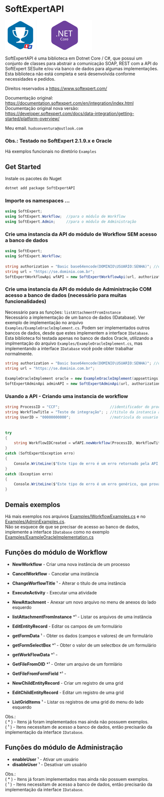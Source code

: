 # SoftExpertAPI
  

<img src="src/120.png" alt="Dotnet Logo" width="100px" height="100px">
<img src="src/dotnet_logo.png" alt="Dotnet Logo" width="180px" height="100px">

  
SoftExpertAPI é uma biblioteca em Dotnet Core / C#, que possui um conjunto de classes para abstrair a comunicação SOAP, REST com a API do SoftExpert SESuite e/ou via banco de dados para algumas implementações.<br>
Esta biblioteca não está completa e será desenvolvida conforme necessidades e pedidos.  

Direitos reservados a https://www.softexpert.com/  

Documentação original: https://documentation.softexpert.com/en/integration/index.html  
Documentação original nova versão: https://developer.softexpert.com/docs/data-integration/getting-started/platform-overview/  

Meu email. `hudsonventura@outlook.com`  

### Obs.: Testado no SoftExpert 2.1.9.x e Oracle

Há exemplos funcionais no diretório `Examples`  

## Get Started 
Instale os pacotes do Nuget  
``` bash
dotnet add package SoftExpertAPI
```

### Importe os namespaces ...
```C#
using SoftExpert;
using SoftExpert.Workflow;  //para o módulo de Workflow
using SoftExpert.Admin;     //para o módulo de Administração
```  


### Crie uma instancia da API do módulo de Workflow SEM acesso a banco de dados
```C#
using SoftExpert;
using SoftExpert.Workflow; 

string authorization = "Basic base64encode(DOMINIO\USUARIO:SENHA)"; //deve ser codificado em base64
string url = "https://se.dominio.com.br";
SoftExpertWorkflowApi wfAPI = new SoftExpertWorkflowApi(url, authorization);
```  


### Crie uma instancia da API do módulo de Administração COM acesso a banco de dados (necessário para muitas funcionalidades)
Necessário para as funções: `listAttachmentFromInstance`<br>
Necessário a implementação de um banco de dados (IDatabase). Ver exemplo de implementação no arquivo `Examples/ExampleOracleImplement.cs`. Podem ser implementados outros bancos de dados, desde que estes implementem a interface `IDatabase`.  
Esta biblioteca foi testada apenas no banco de dados Oracle, utilizando a implmentação  do arquivo `Examples/ExampleOracleImplement.cs`, mas implementando a interface `IDatabase` você pode obter trabalhar normalmente.  

```C#
string authorization = "Basic base64encode(DOMINIO\USUARIO:SENHA)"; //deve ser codificado em base64
string url = "https://se.dominio.com.br";

ExampleOracleImplement oracle = new ExampleOracleImplement(appsettings);
SoftExpertAdminApi adminAPI = new SoftExpertAdminApi(url, authorization, db: oracle);
```  

### Usando a API - Criando uma instancia de workflow  

```C#
string ProcessID = "CCF";                       //identificador do processo
string WorkflowTitle = "Teste de integração"; ; //titulo da instancia a ser criado
string UserID = "00000000000";                  //matricula do usuario


try
{
    string WorkflowIDCreated = wfAPI.newWorkflow(ProcessID, WorkflowTitle, UserID);
}
catch (SoftExpertException erro)
{
    Console.WriteLine($"Este tipo de erro é um erro retornado pela API do SoftExpert. Quando ele for lançado, significa que a comunicação com o servidor funcionou, mas você passou algum parametro que o SESuite não aceito. No 'erro.Message' há detalhes sobre o problema. Erro: {erro.Message}");
}
catch (Exception erro)
{
    Console.WriteLine($"Este tipo de erro é um erro genérico, que provavelmente acontecerá em caso de falha de comunicação com o servidor. Erro: {erro.Message}");
}
```

## Demais exemplos
Há mais exemplos nos arquivos [Examples/WorkflowExamples.cs](Examples/WorkflowExamples.cs) e no [Examples/AdminExamples.cs](Examples/AdminExamples.cs).  
Não se esquece de que se precisar de acesso ao banco de dados, implemente a interface `IDatabase` como no exemplo [Examples/ExampleOracleImplementation.cs](Examples/ExampleOracleImplementation.cs)


## Funções do módulo de Workflow
 - **NewWorkflow** - Criar uma nova instância de um processo
 - **CancelWorkflow** - Cancelar uma instância
 - **ChangeWorflowTitle** ¹ - Alterar o título de uma instância
 - **ExecuteActivity** - Executar uma atividade

 - **NewAttachment** - Anexar um novo arquivo no menu de anexos do lado esquerdo
 - **listAttachmentFromInstance** *¹ - Listar os arquivos de uma instância 

 - **EditEntityRecord** - Editar os campos de um formulário
 - **getFormData** ¹ - Obter os dados (campos e valores) de um formulário

 - **getFormSelectBox** *¹ - Obter o valor de um selectbox de um formulário
 - **getWorkFlowData** *¹ - 
 - **GetFileFromOID** *¹ - Onter um arquivo de um formlário
 - **GetFileFromFormField** *¹ - 

 - **NewChildEntityRecord** - Criar um registro de uma grid
 - **EditChildEntityRecord** - Editar um registro de uma grid
 - **ListGridItems** ¹ - Listar os registros de uma grid
do menu do lado esquerdo

Obs.:  
( * ) - Itens já foram implementados mas ainda não possuem exemplos.  
( ¹ ) - Itens necessitam de acesso a banco de dados, então precisarão da implementação da interface `IDatabase`.


## Funções do módulo de Administração
 - **enableUser** ¹ - Ativar um usuário
 - **disableUser** ¹ - Desativar um usuário

Obs.:  
( * ) - Itens já foram implementados mas ainda não possuem exemplos.  
( ¹ ) - Itens necessitam de acesso a banco de dados, então precisarão da implementação da interface `IDatabase`.